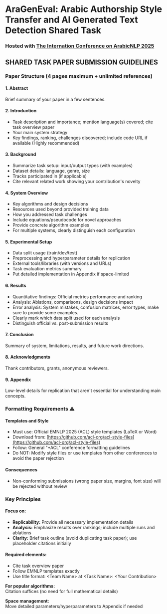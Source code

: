 # **AraGenEval**: Arabic Authorship Style Transfer and AI Generated Text Detection Shared Task 

### Hosted with [The Internation Conference on ArabicNLP 2025](https://arabicnlp2025.sigarab.org/)


## SHARED TASK PAPER SUBMISSION GUIDELINES

### Paper Structure (4 pages maximum + unlimited references)
#### 1. Abstract
Brief summary of your paper in a few sentences.
#### 2. Introduction
- Task description and importance; mention language(s) covered; cite task overview paper
- Your main system strategy
- Key findings, ranking, challenges discovered; include code URL if available (Highly recommended)
#### 3. Background
- Summarize task setup: input/output types (with examples)
- Dataset details: language, genre, size
- Tracks participated in (if applicable)
- Cite relevant related work showing your contribution's novelty
#### 4. System Overview
- Key algorithms and design decisions
- Resources used beyond provided training data
- How you addressed task challenges
- Include equations/pseudocode for novel approaches
- Provide concrete algorithm examples
- For multiple systems, clearly distinguish each configuration
#### 5. Experimental Setup
- Data split usage (train/dev/test)
- Preprocessing and hyperparameter details for replication
- External tools/libraries (with versions and URLs)
- Task evaluation metrics summary
- Put detailed implementation in Appendix if space-limited
#### 6. Results
- Quantitative findings: Official metrics performance and ranking
- Analysis: Ablations, comparisons, design decisions impact
- Error analysis: System mistakes, confusion matrices, error types, make sure to provide some examples.
- Clearly mark which data split used for each analysis
- Distinguish official vs. post-submission results
#### 7. Conclusion
Summary of system, limitations, results, and future work directions.
#### 8. Acknowledgments
Thank contributors, grants, anonymous reviewers.
#### 9. Appendix
Low-level details for replication that aren't essential for understanding main concepts.
### Formatting Requirements ⚠️
#### Templates and Style
- Must use: Official EMNLP 2025 (ACL) style templates (LaTeX or Word)
- Download from: [https://github.com/acl-org/acl-style-files](https://github.com/acl-org/acl-style-files)
- Follow: General "*ACL" conference formatting guidelines
- Do NOT: Modify style files or use templates from other conferences to avoid the paper rejection<br>
#### Consequences
- Non-conforming submissions (wrong paper size, margins, font size) will be rejected without review<br>
### Key Principles
#### Focus on:
- **Replicability:** Provide all necessary implementation details
- **Analysis:** Emphasize results over rankings; include multiple runs and ablations
- **Clarity:** Brief task outline (avoid duplicating task paper); use placeholder citations initially<br>
#### Required elements:
- Cite task overview paper
- Follow EMNLP templates exactly
- Use title format: \<Team Name\> at \<Task Name\>: \<Your Contribution\>

**For popular algorithms:** <br> Citation suffices (no need for full mathematical details)

**Space management:** <br> Move detailed parameters/hyperparameters to Appendix if needed
